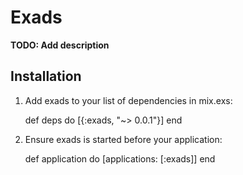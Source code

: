 # Exads

**TODO: Add description**

## Installation

  1. Add exads to your list of dependencies in mix.exs:

        def deps do
          [{:exads, "~> 0.0.1"}]
        end

  2. Ensure exads is started before your application:

        def application do
          [applications: [:exads]]
        end
